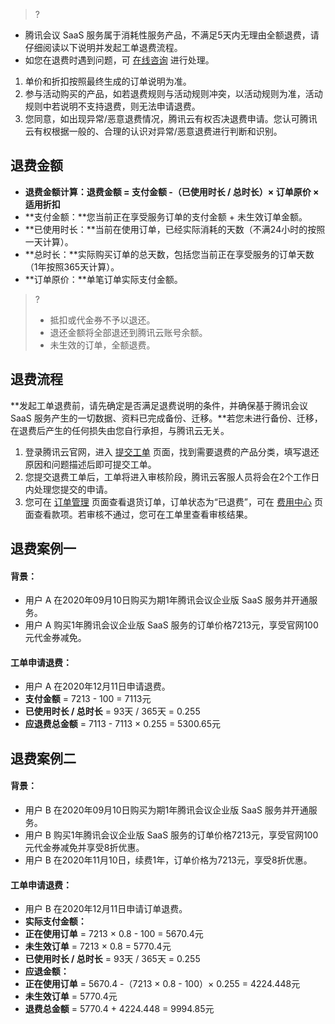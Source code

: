 >?
- 腾讯会议 SaaS 服务属于消耗性服务产品，不满足5天内无理由全额退费，请仔细阅读以下说明并发起工单退费流程。
- 如您在退费时遇到问题，可 [ 在线咨询](https://cloud.tencent.com/online-service) 进行处理。

1. 单价和折扣按照最终生成的订单说明为准。
2. 参与活动购买的产品，如若退费规则与活动规则冲突，以活动规则为准，活动规则中若说明不支持退费，则无法申请退费。
3. 您同意，如出现异常/恶意退费情况，腾讯云有权否决退费申请。您认可腾讯云有权根据一般的、合理的认识对异常/恶意退费进行判断和识别。

## 退费金额
- **退费金额计算：退费金额 = 支付金额 -（已使用时长 / 总时长）× 订单原价 × 适用折扣**
 - **支付金额：**您当前正在享受服务订单的支付金额 + 未生效订单金额。
 - **已使用时长：**当前在使用订单，已经实际消耗的天数（不满24小时的按照一天计算）。
 -  **总时长：**实际购买订单的总天数，包括您当前正在享受服务的订单天数（1年按照365天计算）。
 -  **订单原价：**单笔订单实际支付金额。
>?
> - 抵扣或代金券不予以退还。
> - 退还金额将全部退还到腾讯云账号余额。
> - 未生效的订单，全额退费。


## 退费流程
**发起工单退费前，请先确定是否满足退费说明的条件，并确保基于腾讯会议 SaaS 服务产生的一切数据、资料已完成备份、迁移。**若您未进行备份、迁移，在退费后产生的任何损失由您自行承担，与腾讯云无关。
1. 登录腾讯云官网，进入 [提交工单](https://console.cloud.tencent.com/workorder/category) 页面，找到需要退费的产品分类，填写退还原因和问题描述后即可提交工单。
2. 您提交退费工单后，工单将进入审核阶段，腾讯云客服人员将会在2个工作日内处理您提交的申请。
3. 您可在 [订单管理](https://console.cloud.tencent.com/deal) 页面查看退货订单，订单状态为“已退费”，可在 [费用中心](https://console.cloud.tencent.com/account) 页面查看款项。若审核不通过，您可在工单里查看审核结果。

## 退费案例一
#### **背景：**
- 用户 A 在2020年09月10日购买为期1年腾讯会议企业版 SaaS 服务并开通服务。
- 用户 A 购买1年腾讯会议企业版 SaaS 服务的订单价格7213元，享受官网100元代金券减免。

#### **工单申请退费：**
- 用户 A 在2020年12月11日申请退费。
- **支付金额** = 7213 - 100 = 7113元
- **已使用时长 / 总时长** = 93天 / 365天 = 0.255
- **应退费总金额** = 7113 - 7113 × 0.255 = 5300.65元

## 退费案例二
#### **背景：**
- 用户 B 在2020年09月10日购买为期1年腾讯会议企业版 SaaS 服务并开通服务。
- 用户 B 购买1年腾讯会议企业版 SaaS 服务的订单价格7213元，享受官网100元代金券减免并享受8折优惠。
- 用户 B 在2020年11月10日，续费1年，订单价格为7213元，享受8折优惠。

#### **工单申请退费：**
- 用户 B 在2020年12月11日申请订单退费。
- **实际支付金额：**
 - **正在使用订单** = 7213 × 0.8 - 100 = 5670.4元
 - **未生效订单** = 7213 × 0.8 = 5770.4元
- **已使用时长 / 总时长** = 93天 / 365天 = 0.255
- **应退金额：**
 - **正在使用订单** = 5670.4 -（7213 × 0.8 - 100）× 0.255 = 4224.448元
 - **未生效订单** = 5770.4元
- **退费总金额** = 5770.4 + 4224.448 = 9994.85元
